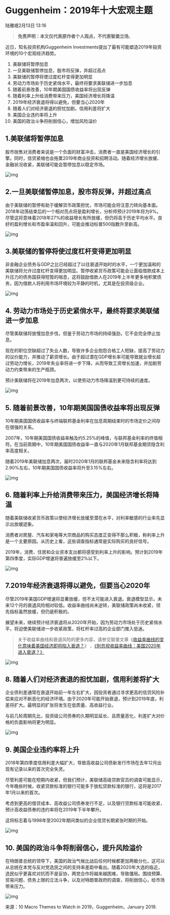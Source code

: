 # Guggenheim：2019年十大宏观主题

陆雅珉2月13日 13:16

> **免责声明：本文仅代表原作者个人观点，不代表智堡立场**。

近日，知名投资机构Guggenheim Investments提出了最有可能塑造2019年投资环境的10个宏观经济趋势。

1. 美联储将暂停加息
2. 一旦美联储暂停加息，股市将反弹，并超过高点
3. 美联储的暂停将使过度杠杆变得更加明显
4. 劳动力市场处于历史紧俏水平，最终将要求美联储进一步加息
5. 随着前景改善，10年期美国国债收益率将出现反弹
6. 随着利率上升给消费带来压力，美国经济增长将降温
7. 2019年经济衰退将得以避免，但要当心2020年
8. 随着人们对经济衰退的担忧加剧，信用利差将扩大
9. 美国企业违约率将上升
10. 美国的政治斗争将削弱信心，增加风险溢价

## 1.美联储将暂停加息

股市抛售对消费者来说是一个负面的财富冲击，消费者一直是美国经济增长的引擎。同时，信贷紧缩也会拖累2019年商业投资和招聘活动。随着经济增长放缓、金融状况收紧，美联储可能会暂停加息以稳定市场。

![img](https://rocks.wisburg.com/9bd03e51-03ba-4c0f-81e7-3f998067d01a)

## 2.一旦美联储暂停加息，股市将反弹，并超过高点

由于美联储的暂停有助于缓解货币政策担忧，市场可能会将注意力转向基本面。2018年动荡结束后的一个相对亮点将是盈利增长，分析师预计2019年将为9%。尽管这将意味着2018年27%的收益增长有所放缓，但仍将高于历史平均水平。良好的盈利增长和市盈率温和回升，可能会推动标普500指数升至新高。

![img](https://rocks.wisburg.com/cfd148ee-40bf-4e27-a3de-52a4a9446d1f)

## 3.美联储的暂停将使过度杠杆变得更加明显

非金融企业债务与GDP之比已经超过了以往衰退开始时的水平，一个更加温和的美联储将允许过度杠杆变得更加明显。暂停收紧货币政策可能会让面临借款成本上升压力的债务国获得短暂的喘息，这将鼓励借款人在2019年上半年更多地积累债务，因为借款人将利用市场环境较为平静的时机，尤其是在投资级企业。

![img](https://rocks.wisburg.com/7b7fba5b-35e6-4fdc-bcfe-dee3f6a33eea)

## 4. 劳动力市场处于历史紧俏水平，最终将要求美联储进一步加息

尽管美联储将放慢加息步伐，但鉴于劳动力市场的持续强劲，它不会完全停止加息。

现在的职位空缺超过了失业人数，导致许多企业抱怨合格工人短缺，提高了劳动力的议价能力，并推动了薪资增长。由于超过潜在GDP增长率可能导致就业增长超过劳动力增长，2019年失业率将进一步下降，从而导致工资增长加速，并加剧劳动力约束带来的生产瓶颈。

预计美联储将在2019年加息两次，以使劳动力市场降温到更可持续的速度。

![img](https://rocks.wisburg.com/ba461beb-2bd4-4a93-8572-155b6c5d62ce)

## 5. 随着前景改善，10年期美国国债收益率将出现反弹

10年期美国国债收益率与终端联邦基金利率在加息周期结束时的市场定价之间存在很强的关系。

2007年，10年期美国国债收益率触及约5.25%的峰值，与联邦基金利率的终值相符。在当前周期中，10年期美国国债收益率一直与2020年1月联邦基金期货隐含利率高度相关。

随着2019年美联储加息两次，届时2020年1月的联邦基金未来隐含利率将达到2.90%左右，10年期美国国债收益率将升至3.15%左右。

![img](https://rocks.wisburg.com/6a194a5d-970a-4fb9-88f3-aabca37e4243)

## 6. 随着利率上升给消费带来压力，美国经济增长将降温

随着美联储收紧货币政策以使经济增长放缓至潜在水平，对利率敏感的行业率先显示出放缓迹象。

消费者对房屋、汽车和家电等大宗商品的购买态度正变得不那么积极，称利率上升是一个主要原因。从历史上看，这些调查指标通常是实际购买的良好信号。

2019年，消费、住房和企业资本支出都将感受到利率上升的影响。预计到2019年第四季度，实际GDP增速将普遍放缓至2%以下。

![img](https://rocks.wisburg.com/9fe9c64d-b7d4-4906-b42e-2d81b7ce79ca)

## 7.2019年经济衰退将得以避免，但要当心2020年

尽管2019年美国GDP增速将显著放缓，但不太可能进入衰退。衰退模型显示，未来12个月的衰退风险相对较低。收益率曲线尚未逆转，美联储政策尚未收紧，领先指标虽然放缓，但仍是积极的。

展望未来，继续预计经济衰退将从2020年开始，因为劳动力市场处于历史紧俏水平，将迫使美联储进一步收紧政策，将杠杆率过高的企业部门推入低迷。

> 关于收益率曲线和衰退风险的更多内容，请参见智堡文章《[收益率曲线的变化意味着美国经济即将陷入衰退？](https://m.wisburg.com/article/180587)》 、[《别忽视收益率曲线：美国2020年进入衰退？》](https://m.wisburg.com/article/180693)

![img](https://rocks.wisburg.com/9c3e3ec2-7a53-4fb7-80e8-5b8e2eccb105)

## 8. 随着人们对经济衰退的担忧加剧，信用利差将扩大

企业债利差通常在衰退开始前一年左右扩大，因投资者通过寻求更高的信贷风险补偿来应对不断恶化的经济环境。由于2020年可能开始衰退，预计到2019年底，利差将扩大。最明显的扩张将发生在低质量、高收益行业。

与前几轮周期先比，投资级公司债券的久期明显延长、且质量恶化，利差扩大对价格的负面影响将更为明显。

![img](https://rocks.wisburg.com/a32ae948-d772-458e-843a-a31a3680200f)

## 9. 美国企业违约率将上升

2018年第四季度信用利差大幅扩大，导致高收益公司债新发行市场在去年12月出现有记录以来的首次完全失灵。

尽管利差可能在短期内收紧，但我们预计，美联储高级贷款官员的调查可能显示，今年晚些时候，收紧贷款标准的银行可能多于放松贷款标准的银行，这将是2017年1月以来的首次。

考虑到更高的借贷成本、高收益公司债券发行不足，以及银行贷款标准可能收紧，预计高收益债券的违约率将在2019年下半年攀升。

这将标志着与1998年至2002年期间类似的企业信贷长期紧张时期的开始。

![img](https://rocks.wisburg.com/d37bc62b-6d88-44d6-87b6-b5a8c35268b6)

## 10. 美国的政治斗争将削弱信心，提升风险溢价

在特朗普总统的领导下，美国的政治气候比战后任何时候都更加两极分化，这可以从总统在本党与反对党选民之间的支持率差距中看出。随着2020年大选的临近，选民似乎更喜欢对抗而不是妥协，两党合作将越来越困难，导致僵局。围绕预算、贸易问题、债务上限的立法斗争，以及对特朗普政府的调查，将削弱信心，给市场带来压力。

![img](https://rocks.wisburg.com/285840f1-f753-463c-b64f-29e0eb4111ed)

来源：10 Macro Themes to Watch in 2019，Guggenheim，January 2019.